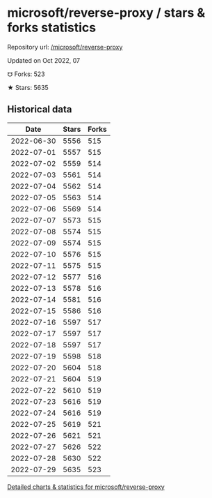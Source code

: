 # microsoft/reverse-proxy / stars & forks statistics

Repository url: [/microsoft/reverse-proxy](https://github.com/microsoft/reverse-proxy)

Updated on Oct 2022, 07

☋ Forks: 523

★ Stars: 5635

## Historical data
| Date | Stars | Forks |
|------|-------|-------|
| 2022-06-30 | 5556 | 515 | 
| 2022-07-01 | 5557 | 515 | 
| 2022-07-02 | 5559 | 514 | 
| 2022-07-03 | 5561 | 514 | 
| 2022-07-04 | 5562 | 514 | 
| 2022-07-05 | 5563 | 514 | 
| 2022-07-06 | 5569 | 514 | 
| 2022-07-07 | 5573 | 515 | 
| 2022-07-08 | 5574 | 515 | 
| 2022-07-09 | 5574 | 515 | 
| 2022-07-10 | 5576 | 515 | 
| 2022-07-11 | 5575 | 515 | 
| 2022-07-12 | 5577 | 516 | 
| 2022-07-13 | 5578 | 516 | 
| 2022-07-14 | 5581 | 516 | 
| 2022-07-15 | 5586 | 516 | 
| 2022-07-16 | 5597 | 517 | 
| 2022-07-17 | 5597 | 517 | 
| 2022-07-18 | 5597 | 517 | 
| 2022-07-19 | 5598 | 518 | 
| 2022-07-20 | 5604 | 518 | 
| 2022-07-21 | 5604 | 519 | 
| 2022-07-22 | 5610 | 519 | 
| 2022-07-23 | 5616 | 519 | 
| 2022-07-24 | 5616 | 519 | 
| 2022-07-25 | 5619 | 521 | 
| 2022-07-26 | 5621 | 521 | 
| 2022-07-27 | 5626 | 522 | 
| 2022-07-28 | 5630 | 522 | 
| 2022-07-29 | 5635 | 523 | 


[Detailed charts & statistics for microsoft/reverse-proxy](https://reviewgithub.com/rep/microsoft/reverse-proxy)
